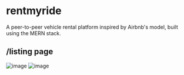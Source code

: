 # rentmyride
A peer-to-peer vehicle rental platform inspired by Airbnb's model, built using the MERN stack.
## /listing page
![image](https://github.com/user-attachments/assets/52c77f95-4449-45f1-b701-00b05d575378)
![image](https://github.com/user-attachments/assets/13aae30d-313d-408b-b0f8-8152fd1d0fb5)
